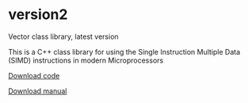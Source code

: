 # version2
Vector class library, latest version

This is a C++ class library for using the Single Instruction Multiple Data (SIMD) instructions in modern Microprocessors


[Download code](https://github.com/vectorclass/version2/archive/master.zip)

[Download manual](https://github.com/vectorclass/manual/raw/master/vcl_manual.pdf)

